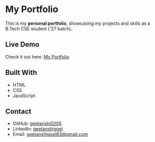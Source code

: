 # My Portfolio

This is my **personal portfolio**, showcasing my projects and skills as a B.Tech CSE student ('27 batch).

## Live Demo
Check it out here: [My Portfolio](https://geetanshi0205.github.io/Portfoilio/)

## Built With
- HTML
- CSS
- JavaScript

## Contact
- GitHub: [geetanshi0205](https://github.com/geetanshi0205)
- LinkedIn: [geetanshigoel](https://www.linkedin.com/in/geetanshi-goel-49ba5832b)
- Email: geetanshigoel63@gmail.com

